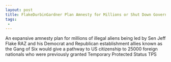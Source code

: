 ```yaml
---
layout: post
title: FlakeDurbinGardner Plan Amnesty for Millions or Shut Down Government
tags:
 -
---
```

An expansive amnesty plan for millions of illegal aliens being led by Sen Jeff Flake RAZ and his Democrat and Republican establishment allies known as the Gang of Six would give a pathway to US citizenship to 25000 foreign nationals who were previously granted Temporary Protected Status TPS
